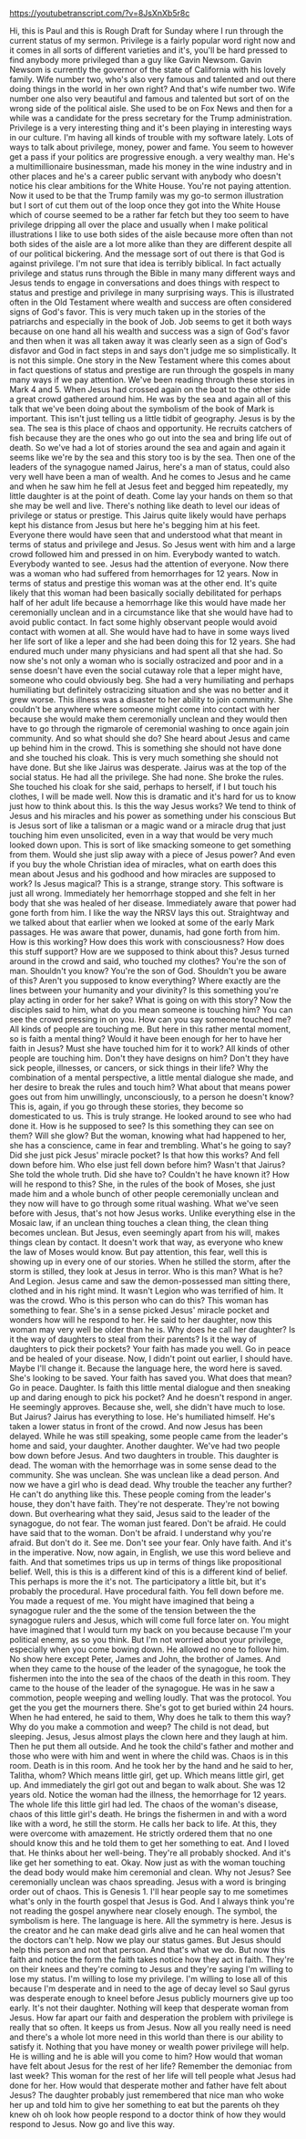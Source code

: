 https://youtubetranscript.com/?v=8JsXnXb5r8c

 Hi, this is Paul and this is Rough Draft for Sunday where I run through the current status of my sermon. Privilege is a fairly popular word right now and it comes in all sorts of different varieties and it's, you'll be hard pressed to find anybody more privileged than a guy like Gavin Newsom. Gavin Newsom is currently the governor of the state of California with his lovely family. Wife number two, who's also very famous and talented and out there doing things in the world in her own right? And that's wife number two. Wife number one also very beautiful and famous and talented but sort of on the wrong side of the political aisle. She used to be on Fox News and then for a while was a candidate for the press secretary for the Trump administration. Privilege is a very interesting thing and it's been playing in interesting ways in our culture. I'm having all kinds of trouble with my software lately. Lots of ways to talk about privilege, money, power and fame. You seem to however get a pass if your politics are progressive enough. a very wealthy man. He's a multimillionaire businessman, made his money in the wine industry and in other places and he's a career public servant with anybody who doesn't notice his clear ambitions for the White House. You're not paying attention. Now it used to be that the Trump family was my go-to sermon illustration but I sort of cut them out of the loop once they got into the White House which of course seemed to be a rather far fetch but they too seem to have privilege dripping all over the place and usually when I make political illustrations I like to use both sides of the aisle because more often than not both sides of the aisle are a lot more alike than they are different despite all of our political bickering. And the message sort of out there is that God is against privilege. I'm not sure that idea is terribly biblical. In fact actually privilege and status runs through the Bible in many many different ways and Jesus tends to engage in conversations and does things with respect to status and prestige and privilege in many surprising ways. This is illustrated often in the Old Testament where wealth and success are often considered signs of God's favor. This is very much taken up in the stories of the patriarchs and especially in the book of Job. Job seems to get it both ways because on one hand all his wealth and success was a sign of God's favor and then when it was all taken away it was clearly seen as a sign of God's disfavor and God in fact steps in and says don't judge me so simplistically. It is not this simple. One story in the New Testament where this comes about in fact questions of status and prestige are run through the gospels in many many ways if we pay attention. We've been reading through these stories in Mark 4 and 5. When Jesus had crossed again on the boat to the other side a great crowd gathered around him. He was by the sea and again all of this talk that we've been doing about the symbolism of the book of Mark is important. This isn't just telling us a little tidbit of geography. Jesus is by the sea. The sea is this place of chaos and opportunity. He recruits catchers of fish because they are the ones who go out into the sea and bring life out of death. So we've had a lot of stories around the sea and again and again it seems like we're by the sea and this story too is by the sea. Then one of the leaders of the synagogue named Jairus, here's a man of status, could also very well have been a man of wealth. And he comes to Jesus and he came and when he saw him he fell at Jesus feet and begged him repeatedly, my little daughter is at the point of death. Come lay your hands on them so that she may be well and live. There's nothing like death to level our ideas of privilege or status or prestige. This Jairus quite likely would have perhaps kept his distance from Jesus but here he's begging him at his feet. Everyone there would have seen that and understood what that meant in terms of status and privilege and Jesus. So Jesus went with him and a large crowd followed him and pressed in on him. Everybody wanted to watch. Everybody wanted to see. Jesus had the attention of everyone. Now there was a woman who had suffered from hemorrhages for 12 years. Now in terms of status and prestige this woman was at the other end. It's quite likely that this woman had been basically socially debilitated for perhaps half of her adult life because a hemorrhage like this would have made her ceremonially unclean and in a circumstance like that she would have had to avoid public contact. In fact some highly observant people would avoid contact with women at all. She would have had to have in some ways lived her life sort of like a leper and she had been doing this for 12 years. She had endured much under many physicians and had spent all that she had. So now she's not only a woman who is socially ostracized and poor and in a sense doesn't have even the social cutaway role that a leper might have, someone who could obviously beg. She had a very humiliating and perhaps humiliating but definitely ostracizing situation and she was no better and it grew worse. This illness was a disaster to her ability to join community. She couldn't be anywhere where someone might come into contact with her because she would make them ceremonially unclean and they would then have to go through the rigmarole of ceremonial washing to once again join community. And so what should she do? She heard about Jesus and came up behind him in the crowd. This is something she should not have done and she touched his cloak. This is very much something she should not have done. But she like Jairus was desperate. Jairus was at the top of the social status. He had all the privilege. She had none. She broke the rules. She touched his cloak for she said, perhaps to herself, if I but touch his clothes, I will be made well. Now this is dramatic and it's hard for us to know just how to think about this. Is this the way Jesus works? We tend to think of Jesus and his miracles and his power as something under his conscious But is Jesus sort of like a talisman or a magic wand or a miracle drug that just touching him even unsolicited, even in a way that would be very much looked down upon. This is sort of like smacking someone to get something from them. Would she just slip away with a piece of Jesus power? And even if you buy the whole Christian idea of miracles, what on earth does this mean about Jesus and his godhood and how miracles are supposed to work? Is Jesus magical? This is a strange, strange story. This software is just all wrong. Immediately her hemorrhage stopped and she felt in her body that she was healed of her disease. Immediately aware that power had gone forth from him. I like the way the NRSV lays this out. Straightway and we talked about that earlier when we looked at some of the early Mark passages. He was aware that power, dunamis, had gone forth from him. How is this working? How does this work with consciousness? How does this stuff support? How are we supposed to think about this? Jesus turned around in the crowd and said, who touched my clothes? You're the son of man. Shouldn't you know? You're the son of God. Shouldn't you be aware of this? Aren't you supposed to know everything? Where exactly are the lines between your humanity and your divinity? Is this something you're play acting in order for her sake? What is going on with this story? Now the disciples said to him, what do you mean someone is touching him? You can see the crowd pressing in on you. How can you say someone touched me? All kinds of people are touching me. But here in this rather mental moment, so is faith a mental thing? Would it have been enough for her to have her faith in Jesus? Must she have touched him for it to work? All kinds of other people are touching him. Don't they have designs on him? Don't they have sick people, illnesses, or cancers, or sick things in their life? Why the combination of a mental perspective, a little mental dialogue she made, and her desire to break the rules and touch him? What about that means power goes out from him unwillingly, unconsciously, to a person he doesn't know? This is, again, if you go through these stories, they become so domesticated to us. This is truly strange. He looked around to see who had done it. How is he supposed to see? Is this something they can see on them? Will she glow? But the woman, knowing what had happened to her, she has a conscience, came in fear and trembling. What's he going to say? Did she just pick Jesus' miracle pocket? Is that how this works? And fell down before him. Who else just fell down before him? Wasn't that Jairus? She told the whole truth. Did she have to? Couldn't he have known it? How will he respond to this? She, in the rules of the book of Moses, she just made him and a whole bunch of other people ceremonially unclean and they now will have to go through some ritual washing. What we've seen before with Jesus, that's not how Jesus works. Unlike everything else in the Mosaic law, if an unclean thing touches a clean thing, the clean thing becomes unclean. But Jesus, even seemingly apart from his will, makes things clean by contact. It doesn't work that way, as everyone who knew the law of Moses would know. But pay attention, this fear, well this is showing up in every one of our stories. When he stilled the storm, after the storm is stilled, they look at Jesus in terror. Who is this man? What is he? And Legion. Jesus came and saw the demon-possessed man sitting there, clothed and in his right mind. It wasn't Legion who was terrified of him. It was the crowd. Who is this person who can do this? This woman has something to fear. She's in a sense picked Jesus' miracle pocket and wonders how will he respond to her. He said to her daughter, now this woman may very well be older than he is. Why does he call her daughter? Is it the way of daughters to steal from their parents? Is it the way of daughters to pick their pockets? Your faith has made you well. Go in peace and be healed of your disease. Now, I didn't point out earlier, I should have. Maybe I'll change it. Because the language here, the word here is saved. She's looking to be saved. Your faith has saved you. What does that mean? Go in peace. Daughter. Is faith this little mental dialogue and then sneaking up and daring enough to pick his pocket? And he doesn't respond in anger. He seemingly approves. Because she, well, she didn't have much to lose. But Jairus? Jairus has everything to lose. He's humiliated himself. He's taken a lower status in front of the crowd. And now Jesus has been delayed. While he was still speaking, some people came from the leader's home and said, your daughter. Another daughter. We've had two people bow down before Jesus. And two daughters in trouble. This daughter is dead. The woman with the hemorrhage was in some sense dead to the community. She was unclean. She was unclean like a dead person. And now we have a girl who is dead dead. Why trouble the teacher any further? He can't do anything like this. These people coming from the leader's house, they don't have faith. They're not desperate. They're not bowing down. But overhearing what they said, Jesus said to the leader of the synagogue, do not fear. The woman just feared. Don't be afraid. He could have said that to the woman. Don't be afraid. I understand why you're afraid. But don't do it. See me. Don't see your fear. Only have faith. And it's in the imperative. Now, now again, in English, we use this word believe and faith. And that sometimes trips us up in terms of things like propositional belief. Well, this is this is a different kind of this is a different kind of belief. This perhaps is more the it's not. The participatory a little bit, but it's probably the procedural. Have procedural faith. You fell down before me. You made a request of me. You might have imagined that being a synagogue ruler and the the some of the tension between the the synagogue rulers and Jesus, which will come full force later on. You might have imagined that I would turn my back on you because because I'm your political enemy, as so you think. But I'm not worried about your privilege, especially when you come bowing down. He allowed no one to follow him. No show here except Peter, James and John, the brother of James. And when they came to the house of the leader of the synagogue, he took the fishermen into the into the sea of the chaos of the death in this room. They came to the house of the leader of the synagogue. He was in he saw a commotion, people weeping and welling loudly. That was the protocol. You get the you get the mourners there. She's got to get buried within 24 hours. When he had entered, he said to them, Why does he talk to them this way? Why do you make a commotion and weep? The child is not dead, but sleeping. Jesus, Jesus almost plays the clown here and they laugh at him. Then he put them all outside. And he took the child's father and mother and those who were with him and went in where the child was. Chaos is in this room. Death is in this room. And he took her by the hand and he said to her, Talitha, whom? Which means little girl, get up. Which means little girl, get up. And immediately the girl got out and began to walk about. She was 12 years old. Notice the woman had the illness, the hemorrhage for 12 years. The whole life this little girl had led. The chaos of the woman's disease, chaos of this little girl's death. He brings the fishermen in and with a word like with a word, he still the storm. He calls her back to life. At this, they were overcome with amazement. He strictly ordered them that no one should know this and he told them to get her something to eat. And I loved that. He thinks about her well-being. They're all probably shocked. And it's like get her something to eat. Okay. Now just as with the woman touching the dead body would make him ceremonial and clean. Why not Jesus? See ceremonially unclean was chaos spreading. Jesus with a word is bringing order out of chaos. This is Genesis 1. I'll hear people say to me sometimes what's only in the fourth gospel that Jesus is God. And I always think you're not reading the gospel anywhere near closely enough. The symbol, the symbolism is here. The language is here. All the symmetry is here. Jesus is the creator and he can make dead girls alive and he can heal women that the doctors can't help. Now we play our status games. But Jesus should help this person and not that person. And that's what we do. But now this faith and notice the form the faith takes notice how they act in faith. They're on their knees and they're coming to Jesus and they're saying I'm willing to lose my status. I'm willing to lose my privilege. I'm willing to lose all of this because I'm desperate and in need to the age of decay level so Saul gyrus was desperate enough to kneel before Jesus publicly mourners give up too early. It's not their daughter. Nothing will keep that desperate woman from Jesus. How far apart our faith and desperation the problem with privilege is really that so often. It keeps us from Jesus. Now all you really need is need and there's a whole lot more need in this world than there is our ability to satisfy it. Nothing that you have money or wealth power privilege will help. He is willing and he is able will you come to him? How would that woman have felt about Jesus for the rest of her life? Remember the demoniac from last week? This woman for the rest of her life will tell people what Jesus had done for her. How would that desperate mother and father have felt about Jesus? The daughter probably just remembered that nice man who woke her up and told him to give her something to eat but the parents oh they knew oh oh look how people respond to a doctor think of how they would respond to Jesus. Now go and live this way.